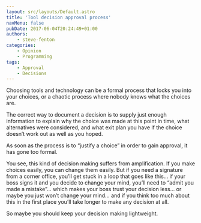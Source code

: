 ```yaml
---
layout: src/layouts/Default.astro
title: 'Tool decision approval process'
navMenu: false
pubDate: 2017-06-04T20:24:49+01:00
authors:
    - steve-fenton
categories:
    - Opinion
    - Programming
tags:
    - Approval
    - Decisions
---
```


Choosing tools and technology can be a formal process that locks you into your choices, or a chaotic process where nobody knows what the choices are.

The correct way to document a decision is to supply just enough information to explain why the choice was made at this point in time, what alternatives were considered, and what exit plan you have if the choice doesn’t work out as well as you hoped.

As soon as the process is to “justify a choice” in order to gain approval, it has gone too formal.

You see, this kind of decision making suffers from amplification. If you make choices easily, you can change them easily. But if you need a signature from a corner office, you’ll get stuck in a loop that goes like this… if your boss signs it and you decide to change your mind, you’ll need to “admit you made a mistake”… which makes your boss trust your decision less… or maybe you just won’t change your mind… and if you think too much about this in the first place you’ll take longer to make any decision at all.

So maybe you should keep your decision making lightweight.
